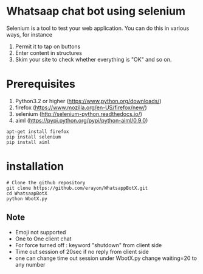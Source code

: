 # Whatsaap chat bot using selenium

Selenium is a tool to test your web application. You can do this in various ways, for instance

1. Permit it to tap on buttons
2. Enter content in structures
3. Skim your site to check whether everything is "OK" and so on.


# Prerequisites

1. Python3.2 or higher (https://www.python.org/downloads/)
2. firefox (https://www.mozilla.org/en-US/firefox/new/)
3. selenium (http://selenium-python.readthedocs.io/)
4. aiml (https://pypi.python.org/pypi/python-aiml/0.9.0)


```
apt-get install firefox
pip install selenium
pip install aiml
```

# installation
```
# Clone the github repository
git clone https://github.com/erayon/WhatsappBotX.git
cd WhatsaapBotX
python WbotX.py
```

## Note
- Emoji not supported
- One to One client chat 
- For force turned off : keyword "shutdown" from client side
- Time out session of 20sec if no reply from client side
- one can change time out session under WbotX.py change waiting=20 to any number

